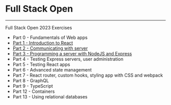 # Full Stack Open
___
Full Stack Open 2023 Exercises

- Part 0 - Fundamentals of Web apps
- [Part 1 - Introduction to React](https://github.com/HyNuwa/fullstackopen-exercises/tree/main/part1)
- [Part 2 - Communicating with server](https://github.com/HyNuwa/fullstackopen-exercises/tree/main/part2)
- [Part 3 - Programming a server with NodeJS and Express](https://github.com/HyNuwa/fullstackopen-exercises/tree/main/part3)
- Part 4 - Testing Express servers, user administration
- Part 5 - Testing React apps
- Part 6 - Advanced state management
- Part 7 - React router, custom hooks, styling app with CSS and webpack
- Part 8 - GraphQL
- Part 9 - TypeScript
- Part 12 - Containers
- Part 13 - Using relational databases
